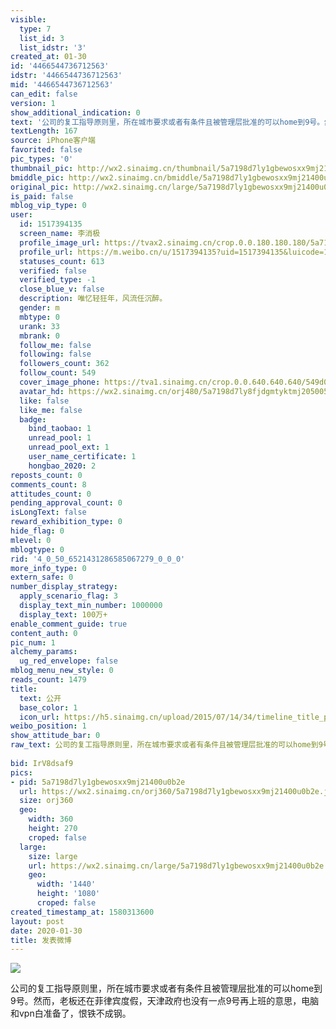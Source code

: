 ```yaml
---
visible:
  type: 7
  list_id: 3
  list_idstr: '3'
created_at: 01-30
id: '4466544736712563'
idstr: '4466544736712563'
mid: '4466544736712563'
can_edit: false
version: 1
show_additional_indication: 0
text: '公司的复工指导原则里，所在城市要求或者有条件且被管理层批准的可以home到9号。然而，老板还在菲律宾度假，天津政府也没有一点9号再上班的意思，电脑和vpn白准备了，恨铁不成钢。 '
textLength: 167
source: iPhone客户端
favorited: false
pic_types: '0'
thumbnail_pic: http://wx2.sinaimg.cn/thumbnail/5a7198d7ly1gbewosxx9mj21400u0b2e.jpg
bmiddle_pic: http://wx2.sinaimg.cn/bmiddle/5a7198d7ly1gbewosxx9mj21400u0b2e.jpg
original_pic: http://wx2.sinaimg.cn/large/5a7198d7ly1gbewosxx9mj21400u0b2e.jpg
is_paid: false
mblog_vip_type: 0
user:
  id: 1517394135
  screen_name: 李消极
  profile_image_url: https://tvax2.sinaimg.cn/crop.0.0.180.180.180/5a7198d7ly8fjdgmtyktmj20500500so.jpg?KID=imgbed,tva&Expires=1606399196&ssig=EpTZqlt10x
  profile_url: https://m.weibo.cn/u/1517394135?uid=1517394135&luicode=10000011&lfid=2304131517394135_-_WEIBO_SECOND_PROFILE_WEIBO
  statuses_count: 613
  verified: false
  verified_type: -1
  close_blue_v: false
  description: 唯忆轻狂年，风流任沉醉。
  gender: m
  mbtype: 0
  urank: 33
  mbrank: 0
  follow_me: false
  following: false
  followers_count: 362
  follow_count: 549
  cover_image_phone: https://tva1.sinaimg.cn/crop.0.0.640.640.640/549d0121tw1egm1kjly3jj20hs0hsq4f.jpg
  avatar_hd: https://wx2.sinaimg.cn/orj480/5a7198d7ly8fjdgmtyktmj20500500so.jpg
  like: false
  like_me: false
  badge:
    bind_taobao: 1
    unread_pool: 1
    unread_pool_ext: 1
    user_name_certificate: 1
    hongbao_2020: 2
reposts_count: 0
comments_count: 8
attitudes_count: 0
pending_approval_count: 0
isLongText: false
reward_exhibition_type: 0
hide_flag: 0
mlevel: 0
mblogtype: 0
rid: '4_0_50_6521431286585067279_0_0_0'
more_info_type: 0
extern_safe: 0
number_display_strategy:
  apply_scenario_flag: 3
  display_text_min_number: 1000000
  display_text: 100万+
enable_comment_guide: true
content_auth: 0
pic_num: 1
alchemy_params:
  ug_red_envelope: false
mblog_menu_new_style: 0
reads_count: 1479
title:
  text: 公开
  base_color: 1
  icon_url: https://h5.sinaimg.cn/upload/2015/07/14/34/timeline_title_public_default.png
weibo_position: 1
show_attitude_bar: 0
raw_text: 公司的复工指导原则里，所在城市要求或者有条件且被管理层批准的可以home到9号。然而，老板还在菲律宾度假，天津政府也没有一点9号再上班的意思，电脑和vpn白准备了，恨铁不成钢。
  ​​​
bid: IrV8dsaf9
pics:
- pid: 5a7198d7ly1gbewosxx9mj21400u0b2e
  url: https://wx2.sinaimg.cn/orj360/5a7198d7ly1gbewosxx9mj21400u0b2e.jpg
  size: orj360
  geo:
    width: 360
    height: 270
    croped: false
  large:
    size: large
    url: https://wx2.sinaimg.cn/large/5a7198d7ly1gbewosxx9mj21400u0b2e.jpg
    geo:
      width: '1440'
      height: '1080'
      croped: false
created_timestamp_at: 1580313600
layout: post
date: 2020-01-30
title: 发表微博
---
```


![](http://wx2.sinaimg.cn/large/5a7198d7ly1gbewosxx9mj21400u0b2e.jpg)

公司的复工指导原则里，所在城市要求或者有条件且被管理层批准的可以home到9号。然而，老板还在菲律宾度假，天津政府也没有一点9号再上班的意思，电脑和vpn白准备了，恨铁不成钢。 

